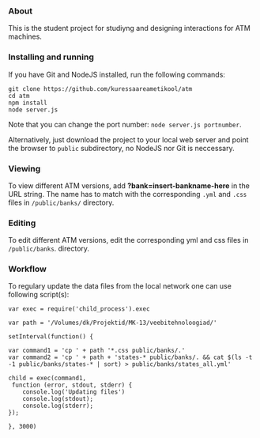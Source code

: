 ### About

This is the student project for studiyng and designing interactions for ATM machines.

### Installing and running

If you have Git and NodeJS installed, run the following commands:

    git clone https://github.com/kuressaareametikool/atm
    cd atm
    npm install
    node server.js

Note that you can change the port number: ```node server.js portnumber```.

Alternatively, just download the project to your local web server and point the browser to 
```public``` subdirectory, no NodeJS nor Git is neccessary.


### Viewing

To view different ATM versions, add **?bank=insert-bankname-here** in the URL string. The name
has to match with the corresponding ```.yml``` and ```.css``` files in ```/public/banks/``` directory.

### Editing

To edit different ATM versions, edit the corresponding yml and css files in ```/public/banks```.
 directory.

### Workflow

To regulary update the data files from the local network one can use following script(s):

    var exec = require('child_process').exec

    var path = '/Volumes/dk/Projektid/MK-13/veebitehnoloogiad/'

    setInterval(function() {

    var command1 = 'cp ' + path '*.css public/banks/.'
    var command2 = 'cp ' + path + 'states-* public/banks/. && cat $(ls -t -1 public/banks/states-* | sort) > public/banks/states_all.yml'

    child = exec(command1,
     function (error, stdout, stderr) {
        console.log('Updating files')
        console.log(stdout);
        console.log(stderr);
    });

    }, 3000)
